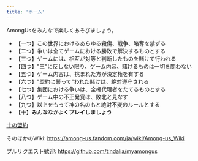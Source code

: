 ```yaml
---
title: 'ホーム'
---
```


AmongUsをみんなで楽しくあそびましょう。


- 【一つ】この世界におけるあらゆる殺傷、戦争、略奪を禁ずる
- 【二つ】争いは全てゲームにおける勝敗で解決するものとする
- 【三つ】ゲームには、相互が対等と判断したものを賭けて行われる
- 【四つ】"三"に反しない限り、ゲーム内容、賭けるものは一切を問わない
- 【五つ】ゲーム内容は、挑まれた方が決定権を有する
- 【六つ】"盟約に誓って"われた賭けは、絶対遵守される
- 【七つ】集団における争いは、全権代理者をたてるものとする
- 【八つ】ゲーム中の不正発覚は、敗北と見なす
- 【九つ】以上をもって神の名のもと絶対不変のルールとする
- 【十】__みんななかよくプレイしましょう__

[十の盟約](https://dic.pixiv.net/a/%E5%8D%81%E3%81%AE%E7%9B%9F%E7%B4%84)


そのほかのWiki: https://among-us.fandom.com/ja/wiki/Among-us_Wiki

プルリクエスト歓迎: https://github.com/tindalia/myamongus